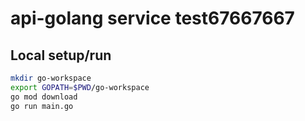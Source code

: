 # api-golang service test67667667

## Local setup/run

```bash
mkdir go-workspace
export GOPATH=$PWD/go-workspace
go mod download
go run main.go
```

